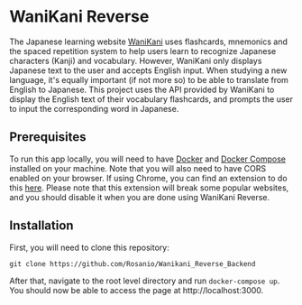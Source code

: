 # WaniKani Reverse
The Japanese learning website [WaniKani](https://www.wanikani.com/) uses flashcards, mnemonics and the spaced repetition system to help users learn to recognize Japanese characters (Kanji) and vocabulary. However, WaniKani only displays Japanese text to the user and accepts English input. When studying a new language, it's equally important (if not more so) to be able to translate from English to Japanese. This project uses the API provided by WaniKani to display the English text of their vocabulary flashcards, and prompts the user to input the corresponding word in Japanese.

## Prerequisites
To run this app locally, you will need to have [Docker](https://docs.docker.com/install/) and [Docker Compose](https://docs.docker.com/compose/install/) installed on your machine. Note that you will also need to have CORS enabled on your browser. If using Chrome, you can find an extension to do this [here](https://chrome.google.com/webstore/detail/allow-control-allow-origi/nlfbmbojpeacfghkpbjhddihlkkiljbi?hl=en). Please note that this extension will break some popular websites, and you should disable it when you are done using WaniKani Reverse.

## Installation
First, you will need to clone this repository:

```git clone https://github.com/Rosanio/Wanikani_Reverse_Backend```

After that, navigate to the root level directory and run ```docker-compose up```. You should now be able to access the page at http://localhost:3000.